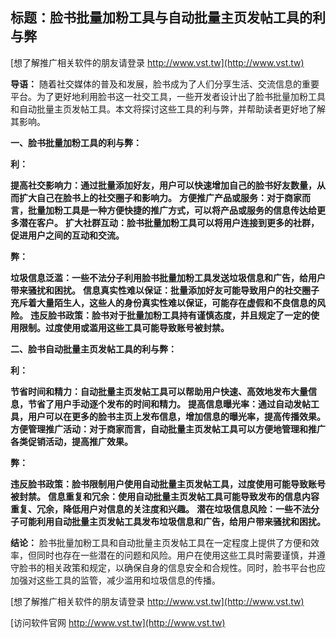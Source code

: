 ## **标题：脸书批量加粉工具与自动批量主页发帖工具的利与弊**

[想了解推广相关软件的朋友请登录 http://www.vst.tw](http://www.vst.tw)

**导语：**
随着社交媒体的普及和发展，脸书成为了人们分享生活、交流信息的重要平台。为了更好地利用脸书这一社交工具，一些开发者设计出了脸书批量加粉工具和自动批量主页发帖工具。本文将探讨这些工具的利与弊，并帮助读者更好地了解其影响。

**一、脸书批量加粉工具的利与弊：**

**利：**

**提高社交影响力：通过批量添加好友，用户可以快速增加自己的脸书好友数量，从而扩大自己在脸书上的社交圈子和影响力。**
**方便推广产品或服务：对于商家而言，批量加粉工具是一种方便快捷的推广方式，可以将产品或服务的信息传达给更多潜在客户。**
**扩大社群互动：脸书批量加粉工具可以将用户连接到更多的社群，促进用户之间的互动和交流。**

**弊：**

**垃圾信息泛滥：一些不法分子利用脸书批量加粉工具发送垃圾信息和广告，给用户带来骚扰和困扰。**
**信息真实性难以保证：批量添加好友可能导致用户的社交圈子充斥着大量陌生人，这些人的身份真实性难以保证，可能存在虚假和不良信息的风险。**
**违反脸书政策：脸书对于批量加粉工具持有谨慎态度，并且规定了一定的使用限制。过度使用或滥用这些工具可能导致账号被封禁。**

**二、脸书自动批量主页发帖工具的利与弊：**

**利：**

**节省时间和精力：自动批量主页发帖工具可以帮助用户快速、高效地发布大量信息，节省了用户手动逐个发布的时间和精力。**
**提高信息曝光率：通过自动发帖工具，用户可以在更多的脸书主页上发布信息，增加信息的曝光率，提高传播效果。**
**方便管理推广活动：对于商家而言，自动批量主页发帖工具可以方便地管理和推广各类促销活动，提高推广效果。**

**弊：**

**违反脸书政策：脸书限制用户使用自动批量主页发帖工具，过度使用可能导致账号被封禁。**
**信息重复和冗余：使用自动批量主页发帖工具可能导致发布的信息内容重复、冗余，降低用户对信息的关注度和兴趣。**
**潜在垃圾信息风险：一些不法分子可能利用自动批量主页发帖工具发布垃圾信息和广告，给用户带来骚扰和困扰。**

**结论：**
脸书批量加粉工具和自动批量主页发帖工具在一定程度上提供了方便和效率，但同时也存在一些潜在的问题和风险。用户在使用这些工具时需要谨慎，并遵守脸书的相关政策和规定，以确保自身的信息安全和合规性。同时，脸书平台也应加强对这些工具的监管，减少滥用和垃圾信息的传播。

[想了解推广相关软件的朋友请登录 http://www.vst.tw](http://www.vst.tw)


[访问软件官网 http://www.vst.tw](http://www.vst.tw)
